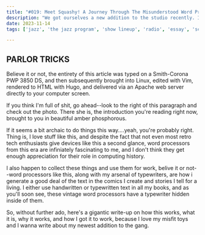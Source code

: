 ```yaml
---
title: "#019: Meet Squashy! A Journey Through The Misunderstood Word Processor"
description: "We got ourselves a new addition to the studio recently. In this post, I'll talk about why I love old word processors so much, and go through what makes Squashy here unique and what I've done so far to fix her up."  
date: 2023-11-14
tags: ['jazz', 'the jazz program', 'show lineup', 'radio', 'essay', 'schedule', 'blogpost']

---
```


## PARLOR TRICKS

Believe it or not, the entirety of this article was typed on
a Smith-Corona PWP 3850 DS, and then subsequently brought
into Linux, edited with Vim, rendered to HTML with Hugo, and
delivered via an Apache web server directly to your computer 
screen.   

If you think I'm full of shit, go ahead--look to the right 
of this paragraph and check out the photo. There she is, 
the introduction you're reading right now, brought to you in
beautiful amber phosphorous.

If it seems a bit archaic to do things this way....yeah,
you're probably right. Thing is, I love stuff like this, and
despite the fact that not even most retro tech enthusiasts
give devices like this a second glance, word processors from
this era are infiniately fascinating to me, and I don't think
they get enough appreciation for their role in computing
history. 

I also happen to collect these things and use them for work,
belive it or not--word processors like this, along with my
arsenal of typewriters, are how i generate a good deal of the
text in the comics I create and stories I tell for a living.
I either use handwritten or typewritten text in all my
books, and as you'll soon see, these vintage word processors
have a typewriter hidden inside of them.

So, without further ado, here's a gigantic write-up
on how this works, what it is, why it works, and how I got
it to work, because I love my misfit toys and I wanna write
about my newest addition to the gang.